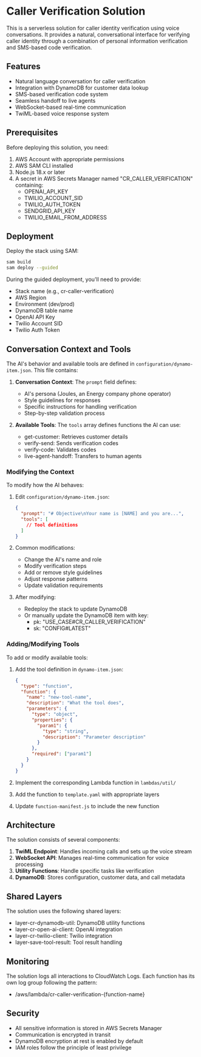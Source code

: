 # Caller Verification Solution

This is a serverless solution for caller identity verification using voice conversations. It provides a natural, conversational interface for verifying caller identity through a combination of personal information verification and SMS-based code verification.

## Features

- Natural language conversation for caller verification
- Integration with DynamoDB for customer data lookup
- SMS-based verification code system
- Seamless handoff to live agents
- WebSocket-based real-time communication
- TwiML-based voice response system

## Prerequisites

Before deploying this solution, you need:

1. AWS Account with appropriate permissions
2. AWS SAM CLI installed
3. Node.js 18.x or later
4. A secret in AWS Secrets Manager named "CR_CALLER_VERIFICATION" containing:
   - OPENAI_API_KEY
   - TWILIO_ACCOUNT_SID
   - TWILIO_AUTH_TOKEN
   - SENDGRID_API_KEY
   - TWILIO_EMAIL_FROM_ADDRESS

## Deployment

Deploy the stack using SAM:
```bash
sam build
sam deploy --guided
```

During the guided deployment, you'll need to provide:
- Stack name (e.g., cr-caller-verification)
- AWS Region
- Environment (dev/prod)
- DynamoDB table name
- OpenAI API Key
- Twilio Account SID
- Twilio Auth Token

## Conversation Context and Tools

The AI's behavior and available tools are defined in `configuration/dynamo-item.json`. This file contains:

1. **Conversation Context**: The `prompt` field defines:
   - AI's persona (Joules, an Energy company phone operator)
   - Style guidelines for responses
   - Specific instructions for handling verification
   - Step-by-step validation process

2. **Available Tools**: The `tools` array defines functions the AI can use:
   - get-customer: Retrieves customer details
   - verify-send: Sends verification codes
   - verify-code: Validates codes
   - live-agent-handoff: Transfers to human agents

### Modifying the Context

To modify how the AI behaves:

1. Edit `configuration/dynamo-item.json`:
   ```json
   {
     "prompt": "# Objective\nYour name is [NAME] and you are...",
     "tools": [
       // Tool definitions
     ]
   }
   ```

2. Common modifications:
   - Change the AI's name and role
   - Modify verification steps
   - Add or remove style guidelines
   - Adjust response patterns
   - Update validation requirements

3. After modifying:
   - Redeploy the stack to update DynamoDB
   - Or manually update the DynamoDB item with key:
     - pk: "USE_CASE#CR_CALLER_VERIFICATION"
     - sk: "CONFIG#LATEST"

### Adding/Modifying Tools

To add or modify available tools:

1. Add the tool definition in `dynamo-item.json`:
   ```json
   {
     "type": "function",
     "function": {
       "name": "new-tool-name",
       "description": "What the tool does",
       "parameters": {
         "type": "object",
         "properties": {
           "param1": {
             "type": "string",
             "description": "Parameter description"
           }
         },
         "required": ["param1"]
       }
     }
   }
   ```

2. Implement the corresponding Lambda function in `lambdas/util/`
3. Add the function to `template.yaml` with appropriate layers
4. Update `function-manifest.js` to include the new function

## Architecture

The solution consists of several components:

1. **TwiML Endpoint**: Handles incoming calls and sets up the voice stream
2. **WebSocket API**: Manages real-time communication for voice processing
3. **Utility Functions**: Handle specific tasks like verification
4. **DynamoDB**: Stores configuration, customer data, and call metadata

## Shared Layers

The solution uses the following shared layers:
- layer-cr-dynamodb-util: DynamoDB utility functions
- layer-cr-open-ai-client: OpenAI integration
- layer-cr-twilio-client: Twilio integration
- layer-save-tool-result: Tool result handling

## Monitoring

The solution logs all interactions to CloudWatch Logs. Each function has its own log group following the pattern:
- /aws/lambda/cr-caller-verification-{function-name}

## Security

- All sensitive information is stored in AWS Secrets Manager
- Communication is encrypted in transit
- DynamoDB encryption at rest is enabled by default
- IAM roles follow the principle of least privilege
